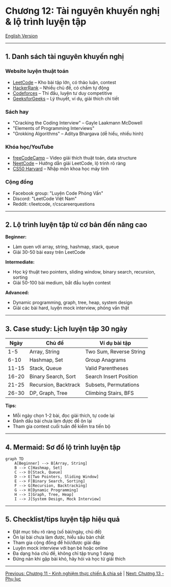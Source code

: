 # Chương 12: Tài nguyên khuyến nghị & lộ trình luyện tập

[English Version](en.md)

---

## 1. Danh sách tài nguyên khuyến nghị

### Website luyện thuật toán
- [LeetCode](https://leetcode.com) – Kho bài tập lớn, có thảo luận, contest
- [HackerRank](https://hackerrank.com) – Nhiều chủ đề, có chấm tự động
- [Codeforces](https://codeforces.com) – Thi đấu, luyện tư duy competitive
- [GeeksforGeeks](https://geeksforgeeks.org) – Lý thuyết, ví dụ, giải thích chi tiết

### Sách hay
- "Cracking the Coding Interview" – Gayle Laakmann McDowell
- "Elements of Programming Interviews"
- "Grokking Algorithms" – Aditya Bhargava (dễ hiểu, nhiều hình)

### Khóa học/YouTube
- [freeCodeCamp](https://www.youtube.com/c/Freecodecamp) – Video giải thích thuật toán, data structure
- [NeetCode](https://www.youtube.com/c/NeetCode) – Hướng dẫn giải LeetCode, lộ trình rõ ràng
- [CS50 Harvard](https://cs50.harvard.edu) – Nhập môn khoa học máy tính

### Cộng đồng
- Facebook group: "Luyện Code Phỏng Vấn"
- Discord: "LeetCode Việt Nam"
- Reddit: r/leetcode, r/cscareerquestions

---

## 2. Lộ trình luyện tập từ cơ bản đến nâng cao

**Beginner:**
- Làm quen với array, string, hashmap, stack, queue
- Giải 30-50 bài easy trên LeetCode

**Intermediate:**
- Học kỹ thuật two pointers, sliding window, binary search, recursion, sorting
- Giải 50-100 bài medium, bắt đầu luyện contest

**Advanced:**
- Dynamic programming, graph, tree, heap, system design
- Giải các bài hard, luyện mock interview, phỏng vấn thật

---

## 3. Case study: Lịch luyện tập 30 ngày

| Ngày | Chủ đề                | Ví dụ bài tập           |
|------|-----------------------|-------------------------|
| 1-5  | Array, String         | Two Sum, Reverse String |
| 6-10 | Hashmap, Set          | Group Anagrams          |
| 11-15| Stack, Queue          | Valid Parentheses       |
| 16-20| Binary Search, Sort   | Search Insert Position  |
| 21-25| Recursion, Backtrack  | Subsets, Permutations   |
| 26-30| DP, Graph, Tree       | Climbing Stairs, BFS    |

**Tips:**
- Mỗi ngày chọn 1-2 bài, đọc giải thích, tự code lại
- Đánh dấu bài chưa làm được để ôn lại
- Tham gia contest cuối tuần để kiểm tra tiến bộ

---

## 4. Mermaid: Sơ đồ lộ trình luyện tập

```mermaid
graph TD
    A[Beginner] --> B[Array, String]
    B --> C[Hashmap, Set]
    C --> D[Stack, Queue]
    D --> E[Two Pointers, Sliding Window]
    E --> F[Binary Search, Sorting]
    F --> G[Recursion, Backtracking]
    G --> H[Dynamic Programming]
    H --> I[Graph, Tree, Heap]
    I --> J[System Design, Mock Interview]
```

---

## 5. Checklist/tips luyện tập hiệu quả

- Đặt mục tiêu rõ ràng (số bài/ngày, chủ đề)
- Ôn lại bài chưa làm được, hiểu sâu bản chất
- Tham gia cộng đồng để hỏi/được giải đáp
- Luyện mock interview với bạn bè hoặc online
- Đa dạng hóa chủ đề, không chỉ tập trung 1 dạng
- Đừng nản khi gặp bài khó, hãy hỏi và học từ giải thích

---

[Previous: Chương 11 - Kinh nghiệm thực chiến & chia sẻ](../11-real-experience/index.md) | [Next: Chương 13 - Phụ lục](../13-appendix/index.md) 